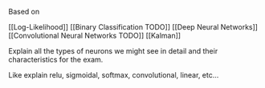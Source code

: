 Based on 

[[Log-Likelihood]]
[[Binary Classification TODO]]
[[Deep Neural Networks]]
[[Convolutional Neural Networks TODO]]
[[Kalman]]

Explain all the types of neurons we might see in detail and their characteristics for the exam.

Like explain relu, sigmoidal, softmax, convolutional, linear, etc...